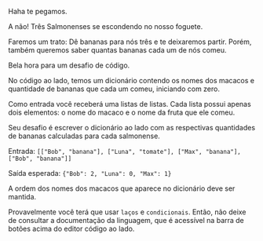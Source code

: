 <Image picture='salmonense-capturando-banana.jpg'>Haha te pegamos.</Image>

<Text picture='panda-espantado.jpg'>A não! Três Salmonenses se escondendo no nosso foguete.</Text>

<Image picture='salmonense-dando-tchau.jpg'>Faremos um trato: Dê bananas para nós três e te deixaremos partir. Porém, também queremos saber quantas bananas cada um de nós comeu.</Image>

<Text picture='panda-fazendo-coracao.jpg'>Bela hora para um desafio de código.</Text>

<Text picture='panda-segurando-bambu-de-pe.jpg'>No código ao lado, temos um dicionário contendo os nomes dos macacos e quantidade de bananas que cada um comeu, iniciando com zero.</Text>

<Quote picture='panda-oferecendo-bambu.jpg'>Como entrada você receberá uma listas de listas. Cada lista possui apenas dois elementos: o nome do macaco e o nome da fruta que ele comeu.</Quote>

<Text picture='panda-oferecendo-bambu.jpg'>Seu desafio é escrever o dicionário ao lado com as respectivas quantidades de bananas calculadas para cada salmonense.</Text>

<Quote picture='panda-olhando-de-lado.jpg' title='Exemplo'>Entrada: `[["Bob", "banana"], ["Luna", "tomate"], ["Max", "banana"], ["Bob", "banana"]]`</Quote>

<Quote picture='panda-olhando-de-lado.jpg'>Saída esperada: `{"Bob": 2, "Luna": 0, "Max": 1}`</Quote>

<Alert picture='panda-piscando-sentado.jpg' title='Atenção'>A ordem dos nomes dos macacos que aparece no dicionário deve ser mantida.</Alert>

<Alert picture='panda-piscando-sentado.jpg'>Provavelmente você terá que usar `laços` e `condicionais`. Então, não deixe de consultar a documentação da linguagem, que é acessível na barra de botões acima do editor código ao lado.</Alert>
